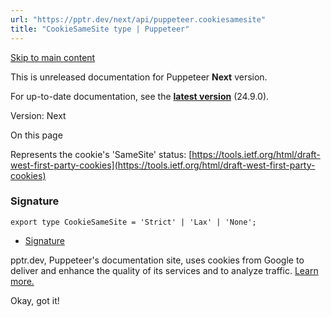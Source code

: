 ```yaml
---
url: "https://pptr.dev/next/api/puppeteer.cookiesamesite"
title: "CookieSameSite type | Puppeteer"
---
```


[Skip to main content](https://pptr.dev/next/api/puppeteer.cookiesamesite#__docusaurus_skipToContent_fallback)

This is unreleased documentation for Puppeteer **Next** version.

For up-to-date documentation, see the **[latest version](https://pptr.dev/api/puppeteer.cookiesamesite)** (24.9.0).

Version: Next

On this page

Represents the cookie's 'SameSite' status: [https://tools.ietf.org/html/draft-west-first-party-cookies](https://tools.ietf.org/html/draft-west-first-party-cookies)

### Signature [​](https://pptr.dev/next/api/puppeteer.cookiesamesite\#signature "Direct link to Signature")

```codeBlockLines_RjmQ
export type CookieSameSite = 'Strict' | 'Lax' | 'None';

```

- [Signature](https://pptr.dev/next/api/puppeteer.cookiesamesite#signature)

pptr.dev, Puppeteer's documentation site, uses cookies from Google to deliver and enhance the quality of its services and to analyze traffic. [Learn more.](https://policies.google.com/technologies/cookies)

Okay, got it!